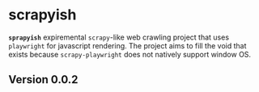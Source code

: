 # scrapyish

__`sprapyish`__ expiremental `scrapy`-like web crawling project that uses `playwright` for javascript rendering.
The project aims to fill the void that exists because `scrapy-playwright` does not natively support window OS.

## Version 0.0.2

